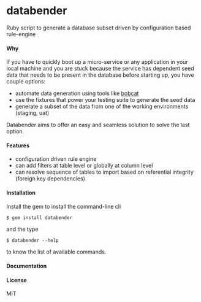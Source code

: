 # databender

Ruby script to generate a database subset driven by configuration based rule-engine

#### Why

If you have to quickly boot up a micro-service or any application in your local machine and you are stuck because the service has dependent seed data that needs to be present in the database before starting up, you have couple options:

* automate data generation using tools like [bobcat](https://github.com/ThoughtWorksStudios/bobcat)
* use the fixtures that power your testing suite to generate the seed data
* generate a subset of the data from one of the working environments (staging, uat)

Databender aims to offer an easy and seamless solution to solve the last option.

#### Features

* configuration driven rule engine
* can add filters at table level or globally at column level
* can resolve sequence of tables to import based on referential integrity (foreign key dependencies)

#### Installation

Install the gem to install the command-line cli

```bash
$ gem install databender
```

and the type 

```shell
$ databender --help
```

to know the list of available commands.

#### Documentation



#### License

MIT